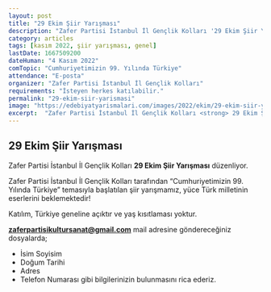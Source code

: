 ```yaml
---
layout: post
title: "29 Ekim Şiir Yarışması"
description: "Zafer Partisi İstanbul İl Gençlik Kolları '29 Ekim Şiir Yarışması' düzenliyor."
category: articles
tags: [kasım 2022, şiir yarışması, genel]
lastDate: 1667509200
dateHuman: "4 Kasım 2022"
comTopic: "Cumhuriyetimizin 99. Yılında Türkiye"
attendance: "E-posta"
organizer: "Zafer Partisi İstanbul İl Gençlik Kolları"
requirements: "İsteyen herkes katılabilir."
permalink: "29-ekim-siir-yarismasi"
image: "https://edebiyatyarismalari.com/images/2022/ekim/29-ekim-siir-yarismasi.jpg"
excerpt:  "Zafer Partisi İstanbul İl Gençlik Kolları <strong> 29 Ekim Şiir Yarışması </strong> düzenliyor."
---
```


## 29 Ekim Şiir Yarışması
Zafer Partisi İstanbul İl Gençlik Kolları **29 Ekim Şiir Yarışması** düzenliyor.  

Zafer Partisi İstanbul İl Gençlik Kolları tarafından “Cumhuriyetimizin 99. Yılında Türkiye” temasıyla başlatılan şiir yarışmamız, yüce Türk milletinin eserlerini beklemektedir!

Katılım, Türkiye geneline açıktır ve yaş kısıtlaması yoktur.

**zaferpartisikultursanat@gmail.com** mail adresine göndereceğiniz dosyalarda;
- İsim Soyisim
- Doğum Tarihi
- Adres
- Telefon Numarası
gibi bilgilerinizin bulunmasını rica ederiz.
